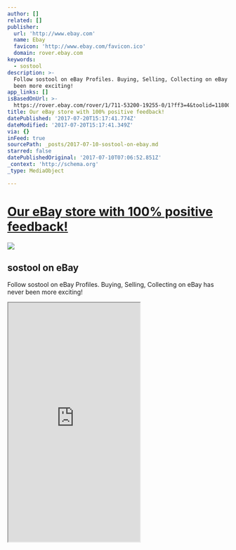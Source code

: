 ```yaml
---
author: []
related: []
publisher:
  url: 'http://www.ebay.com'
  name: Ebay
  favicon: 'http://www.ebay.com/favicon.ico'
  domain: rover.ebay.com
keywords:
  - sostool
description: >-
  Follow sostool on eBay Profiles. Buying, Selling, Collecting on eBay has never
  been more exciting!
app_links: []
isBasedOnUrl: >-
  https://rover.ebay.com/rover/1/711-53200-19255-0/1?ff3=4&toolid=11800&pub=5575272753&campid=5338042010&mpre=http%3A%2F%2Fwww.ebay.com%2Fusr%2Fsostool%3F_trksid%3Dp2047675.l2559
title: Our eBay store with 100% positive feedback!
datePublished: '2017-07-20T15:17:41.774Z'
dateModified: '2017-07-20T15:17:41.349Z'
via: {}
inFeed: true
sourcePath: _posts/2017-07-10-sostool-on-ebay.md
starred: false
datePublishedOriginal: '2017-07-10T07:06:52.851Z'
_context: 'http://schema.org'
_type: MediaObject

---
```

# [Our eBay store with 100% positive feedback!][0]

<article style=""><img src="https://s3-us-west-2.amazonaws.com/the-grid-img/p/e0643dd670b5f91e1276a79a17dd830d79708dbe.jpg" /><h1>sostool on eBay</h1><p>Follow sostool on eBay Profiles. Buying, Selling, Collecting on eBay has never been more exciting!</p></article>

<iframe src="https://the-grid.github.io/ed-userhtml/?g=eJyNkkFOwzAQRfecwjISgkVr0lYkQGIQC4QQO9gj13EaFyc2nkmjcgDOgMSCHpEjkDQVDUigbiz5jed5vjTx1Fj59FxZVEQaAZBQrDWi8gOslUJKUoFiYEQ5S2jmKY8d6S6qbGraJ9RgiwXJvcoSmiM6OGNsYxlKW7BcQI5ixpzXhUa9UBfgZdJSyve_YcwEJzt50FoDfccarPvR7qYobKp82Xd0ZCNpdVPP86oQJRGmFksgpVKpSrvizv9A5Re_Am_QH3Gbbob3V2b5oq9vM8qdlsO-eFtrBTFz_KBIG_E5AQvtbOTz4_WtOd5X5PCyYQ_W3j3eKOOO_p-4_5QBCqyARdH4ZBSEYTCaTMIgOB2HlEdkXmljFJLRcRB2Q2yXiO_FIL12SAQsS0na3JQxZwRm1hc_otQ6nSmE4RwokbnwoDChFWaDqNkn1mn4F0027bs" height="544" style=""></iframe>



[0]: https://rover.ebay.com/rover/1/711-53200-19255-0/1?ff3=4&toolid=11800&pub=5575272753&campid=5338042010&mpre=http%3A%2F%2Fwww.ebay.com%2Fusr%2Fsostool%3F_trksid%3Dp2047675.l2559 "Our eBay store with 100% positive feedback!"